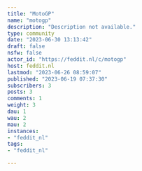 ```yaml
---
title: "MotoGP" 
name: "motogp"
description: "Description not available."
type: community
date: "2023-06-30 13:13:42"
draft: false
nsfw: false
actor_id: "https://feddit.nl/c/motogp"
host: feddit.nl
lastmod: "2023-06-26 08:59:07"
published: "2023-06-19 07:37:30"
subscribers: 3
posts: 3
comments: 1
weight: 3
dau: 1
wau: 2
mau: 2
instances:
- "feddit_nl"
tags: 
- "feddit_nl"

---
```

